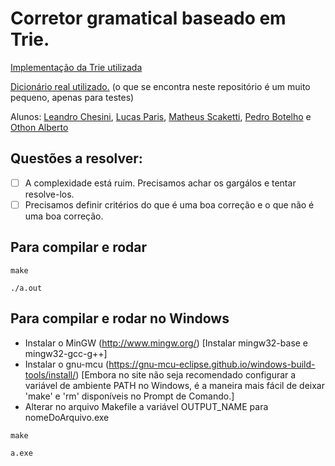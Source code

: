 # Corretor gramatical baseado em Trie.

[Implementação da Trie utilizada](https://github.com/r-lyeh-archived/trie)

[Dicionário real utilizado.](https://drive.google.com/open?id=1VTnVfju0sKbRbeO5DYkLZMe1xAuqvqHO)
(o que se encontra neste repositório é um muito pequeno, apenas para testes)

Alunos: [Leandro Chesini](https://github.com/chesini), [Lucas Paris](https://github.com/lucasrv8), [Matheus Scaketti](https://github.com/scaketti), [Pedro Botelho](https://github.com/bwpedro) e [Othon Alberto](https://github.com/othonalberto)

## Questões a resolver:

- [ ] A complexidade está ruim. Precisamos achar os gargálos e tentar
  resolve-los.
- [ ] Precisamos definir critérios do que é uma boa correção e o que não é uma boa correção.

## Para compilar e rodar

`` make ``

`` ./a.out ``

## Para compilar e rodar no Windows

- Instalar o MinGW (http://www.mingw.org/) [Instalar mingw32-base e mingw32-gcc-g++]
- Instalar o gnu-mcu (https://gnu-mcu-eclipse.github.io/windows-build-tools/install/) [Embora no site não seja recomendado configurar a variável de ambiente PATH no Windows, é a maneira mais fácil de deixar 'make' e 'rm' disponíveis no Prompt de Comando.]
- Alterar no arquivo Makefile a variável OUTPUT_NAME para nomeDoArquivo.exe

`` make ``

`` a.exe ``
